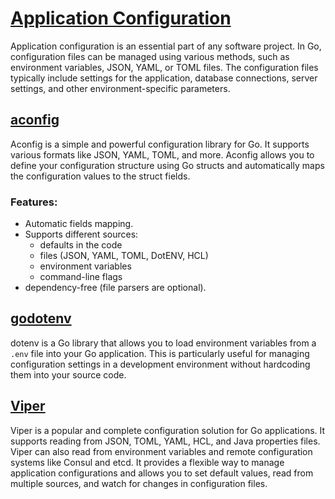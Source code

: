 # [Application Configuration](https://github.com/avelino/awesome-go?tab=readme-ov-file#configuration)
Application configuration is an essential part of any software project. In Go, configuration files can be managed using various methods, such as environment variables, JSON, YAML, or TOML files. The configuration files typically include settings for the application, database connections, server settings, and other environment-specific parameters.

## [aconfig](https://github.com/cristalhq/aconfig)
Aconfig is a simple and powerful configuration library for Go. It supports various formats like JSON, YAML, TOML, and more. Aconfig allows you to define your configuration structure using Go structs and automatically maps the configuration values to the struct fields.

### Features:
* Automatic fields mapping.
* Supports different sources:
    * defaults in the code
    * files (JSON, YAML, TOML, DotENV, HCL)
    * environment variables
    * command-line flags
* dependency-free (file parsers are optional).


## [godotenv](https://github.com/joho/godotenv)
dotenv is a Go library that allows you to load environment variables from a `.env` file into your Go application. This is particularly useful for managing configuration settings in a development environment without hardcoding them into your source code.


## [Viper](https://github.com/spf13/viper)
Viper is a popular and complete configuration solution for Go applications. It supports reading from JSON, TOML, YAML, HCL, and Java properties files. Viper can also read from environment variables and remote configuration systems like Consul and etcd. It provides a flexible way to manage application configurations and allows you to set default values, read from multiple sources, and watch for changes in configuration files.


